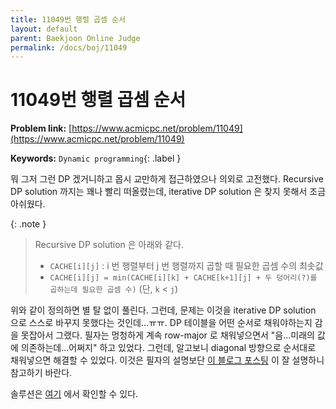 ```yaml
---
title: 11049번 행렬 곱셈 순서
layout: default
parent: Baekjoon Online Judge
permalink: /docs/boj/11049
---
```


# 11049번 행렬 곱셈 순서

**Problem link:** [https://www.acmicpc.net/problem/11049](https://www.acmicpc.net/problem/11049)

**Keywords:** `Dynamic programming`{: .label }

뭐 그저 그런 DP 겠거니하고 몹시 교만하게 접근하였으나 의외로 고전했다.
Recursive DP solution 까지는 꽤나 빨리 떠올렸는데, iterative DP solution 은 찾지 못해서 조금 아쉬웠다.

{: .note }
> Recursive DP solution 은 아래와 같다.
> - `CACHE[i][j]` : i 번 행렬부터 j 번 행렬까지 곱할 때 필요한 곱셈 수의 최솟값
> - `CACHE[i][j] = min(CACHE[i][k] + CACHE[k+1][j] + 두 덩어리(?)를 곱하는데 필요한 곱셈 수)` (단, `k` < `j`)

위와 같이 정의하면 별 탈 없이 풀린다.
그런데, 문제는 이것을 iterative DP solution 으로 스스로 바꾸지 못했다는 것인데...ㅠㅠ.
DP 테이블을 어떤 순서로 채워야하는지 감을 못잡아서 그랬다.
필자는 멍청하게 계속 row-major 로 채워넣으면서 "음...미래의 값에 의존하는데...어쩌지" 하고 있었다.
그런데, 알고보니 diagonal 방향으로 순서대로 채워넣으면 해결할 수 있었다.
이것은 필자의 설명보단 [이 블로그 포스팅](https://claude-u.tistory.com/271) 이 잘 설명하니 참고하기 바란다.

솔루션은 [여기](https://github.com/i-am-wonseoklee/i-am-wonseoklee.github.io/blob/main/docs/boj/11049/sol.cc) 에서 확인할 수 있다.

<script src="https://utteranc.es/client.js"
        repo="i-am-wonseoklee/i-am-wonseoklee.github.io"
        issue-term="pathname"
        theme="github-dark-orange"
        crossorigin="anonymous"
        async>
</script>